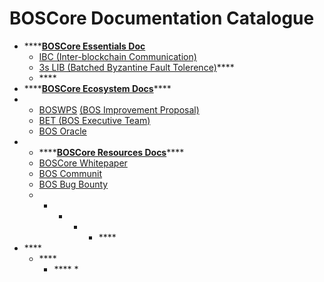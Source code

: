 # BOSCore Documentation Catalogue

* \*\*\*\*[**BOSCore Essentials Doc**](https://boscore.gitbook.io/essentials/)
  * [IBC \(Inter-blockchain Communication\)](https://boscore.gitbook.io/essentials/ibc/)
  * [3s LIB \(Batched Byzantine Fault Tolerence\)](https://boscore.gitbook.io/essentials/3s-lib)\*\*\*\*
  * \*\*\*\*
* \*\*\*\*[**BOSCore Ecosystem Docs**](https://boscore.gitbook.io/ecosystem/)\*\*\*\*
* * [BOSWPS](https://boscore.gitbook.io/ecosystem/bos-improvement-proposal/) [\(BOS Improvement Proposal\)](https://boscore.gitbook.io/ecosystem/bos-improvement-proposal/)
  * [BET \(BOS Executive Team\)](https://boscore.gitbook.io/ecosystem/boscore-executive-team/)
  * [BOS Oracle](https://boscore.gitbook.io/ecosystem/bos-oracle-shi-yong-wen-dang-1)
* * \*\*\*\*[**BOSCore Resources Docs**](https://boscore.gitbook.io/resources/)\*\*\*\*
  * [BOSCore Whitepaper](https://boscore.gitbook.io/resources/boscore-white-paper)
  * [BOS Communit](https://boscore.gitbook.io/resources/bos-community)
  * [BOS Bug Bounty](https://boscore.gitbook.io/resources/bug-bounty)
  * * *  *  * \*\*\*\*
* \*\*\*\*
  * \*\*\*\*
    * \*\*\*\*
      * 

